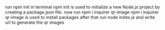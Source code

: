 run npm init in terminal
npm init is used to initialize a new Node.js project by creating a package.json file. 
now run npm i inquirer qr-image 
npm i inquirer qr-image is used to install packages
after that run node index.js and write url to generate the qr images

